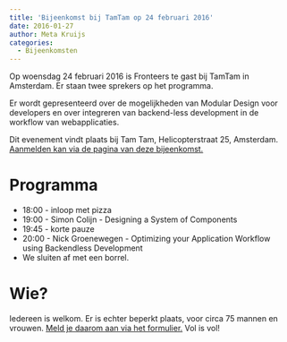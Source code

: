 ```yaml
---
title: 'Bijeenkomst bij TamTam op 24 februari 2016'
date: 2016-01-27
author: Meta Kruijs
categories:
  - Bijeenkomsten
---
```


Op woensdag 24 februari 2016 is Fronteers te gast bij TamTam in Amsterdam. Er staan twee sprekers op het programma.

Er wordt gepresenteerd over de mogelijkheden van Modular Design voor developers en over integreren van backend-less development in de workflow van webapplicaties.

Dit evenement vindt plaats bij Tam Tam, Helicopterstraat 25, Amsterdam. [Aanmelden kan via de pagina van deze bijeenkomst.](/bijeenkomsten/2016/tamtam)

# Programma

- 18:00 - inloop met pizza
- 19:00 - Simon Colijn - Designing a System of Components
- 19:45 - korte pauze
- 20:00 - Nick Groenewegen - Optimizing your Application Workflow using Backendless Development
- We sluiten af met een borrel.

# Wie?

Iedereen is welkom. Er is echter beperkt plaats, voor circa 75 mannen en vrouwen. [Meld je daarom aan via het formulier.](/bijeenkomsten/2016/tamtam#formulier-1) Vol is vol!
